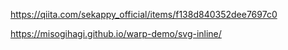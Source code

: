 https://qiita.com/sekappy_official/items/f138d840352dee7697c0

https://misogihagi.github.io/warp-demo/svg-inline/

